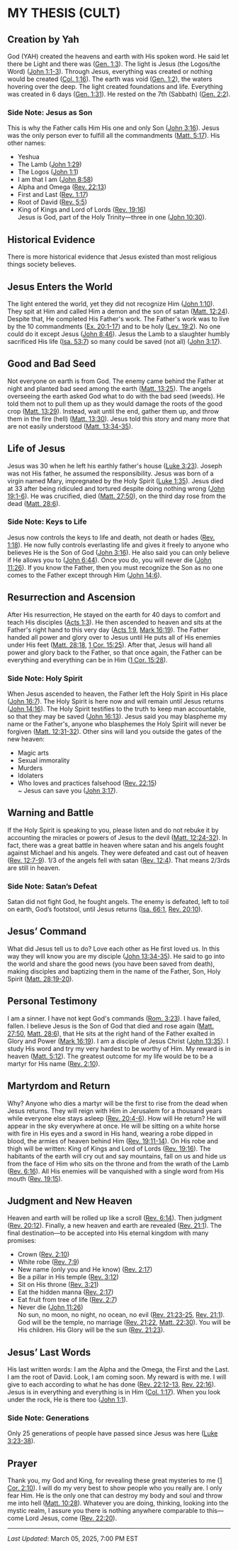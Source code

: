 # MY THESIS (CULT)

## Creation by Yah
God (YAH) created the heavens and earth with His spoken word. He said let there be Light and there was ([Gen. 1:3](https://www.biblegateway.com/passage/?search=Genesis%201%3A3&version=NIV)). The light is Jesus (the Logos/the Word) ([John 1:1-3](https://www.biblegateway.com/passage/?search=John%201%3A1-3&version=NIV)). Through Jesus, everything was created or nothing would be created ([Col. 1:16](https://www.biblegateway.com/passage/?search=Colossians%201%3A16&version=NIV)). The earth was void ([Gen. 1:2](https://www.biblegateway.com/passage/?search=Genesis%201%3A2&version=NIV)), the waters hovering over the deep. The light created foundations and life. Everything was created in 6 days ([Gen. 1:31](https://www.biblegateway.com/passage/?search=Genesis%201%3A31&version=NIV)). He rested on the 7th (Sabbath) ([Gen. 2:2](https://www.biblegateway.com/passage/?search=Genesis%202%3A2&version=NIV)).

### Side Note: Jesus as Son
This is why the Father calls Him His one and only Son ([John 3:16](https://www.biblegateway.com/passage/?search=John%203%3A16&version=NIV)). Jesus was the only person ever to fulfill all the commandments ([Matt. 5:17](https://www.biblegateway.com/passage/?search=Matthew%205%3A17&version=NIV)). His other names:  
- Yeshua  
- The Lamb ([John 1:29](https://www.biblegateway.com/passage/?search=John%201%3A29&version=NIV))  
- The Logos ([John 1:1](https://www.biblegateway.com/passage/?search=John%201%3A1&version=NIV))  
- I am that I am ([John 8:58](https://www.biblegateway.com/passage/?search=John%208%3A58&version=NIV))  
- Alpha and Omega ([Rev. 22:13](https://www.biblegateway.com/passage/?search=Revelation%2022%3A13&version=NIV))  
- First and Last ([Rev. 1:17](https://www.biblegateway.com/passage/?search=Revelation%201%3A17&version=NIV))  
- Root of David ([Rev. 5:5](https://www.biblegateway.com/passage/?search=Revelation%205%3A5&version=NIV))  
- King of Kings and Lord of Lords ([Rev. 19:16](https://www.biblegateway.com/passage/?search=Revelation%2019%3A16&version=NIV))  
Jesus is God, part of the Holy Trinity—three in one ([John 10:30](https://www.biblegateway.com/passage/?search=John%2010%3A30&version=NIV)).

## Historical Evidence
There is more historical evidence that Jesus existed than most religious things society believes.

## Jesus Enters the World
The light entered the world, yet they did not recognize Him ([John 1:10](https://www.biblegateway.com/passage/?search=John%201%3A10&version=NIV)). They spit at Him and called Him a demon and the son of satan ([Matt. 12:24](https://www.biblegateway.com/passage/?search=Matthew%2012%3A24&version=NIV)). Despite that, He completed His Father's work. The Father's work was to live by the 10 commandments ([Ex. 20:1-17](https://www.biblegateway.com/passage/?search=Exodus%2020%3A1-17&version=NIV)) and to be holy ([Lev. 19:2](https://www.biblegateway.com/passage/?search=Leviticus%2019%3A2&version=NIV)). No one could do it except Jesus ([John 8:46](https://www.biblegateway.com/passage/?search=John%208%3A46&version=NIV)). Jesus the Lamb to a slaughter humbly sacrificed His life ([Isa. 53:7](https://www.biblegateway.com/passage/?search=Isaiah%2053%3A7&version=NIV)) so many could be saved (not all) ([John 3:17](https://www.biblegateway.com/passage/?search=John%203%3A17&version=NIV)).

## Good and Bad Seed
Not everyone on earth is from God. The enemy came behind the Father at night and planted bad seed among the earth ([Matt. 13:25](https://www.biblegateway.com/passage/?search=Matthew%2013%3A25&version=NIV)). The angels overseeing the earth asked God what to do with the bad seed (weeds). He told them not to pull them up as they would damage the roots of the good crop ([Matt. 13:29](https://www.biblegateway.com/passage/?search=Matthew%2013%3A29&version=NIV)). Instead, wait until the end, gather them up, and throw them in the fire (hell) ([Matt. 13:30](https://www.biblegateway.com/passage/?search=Matthew%2013%3A30&version=NIV)). Jesus told this story and many more that are not easily understood ([Matt. 13:34-35](https://www.biblegateway.com/passage/?search=Matthew%2013%3A34-35&version=NIV)).

## Life of Jesus
Jesus was 30 when he left his earthly father's house ([Luke 3:23](https://www.biblegateway.com/passage/?search=Luke%203%3A23&version=NIV)). Joseph was not His father, he assumed the responsibility. Jesus was born of a virgin named Mary, impregnated by the Holy Spirit ([Luke 1:35](https://www.biblegateway.com/passage/?search=Luke%201%3A35&version=NIV)). Jesus died at 33 after being ridiculed and tortured despite doing nothing wrong ([John 19:1-6](https://www.biblegateway.com/passage/?search=John%2019%3A1-6&version=NIV)). He was crucified, died ([Matt. 27:50](https://www.biblegateway.com/passage/?search=Matthew%2027%3A50&version=NIV)), on the third day rose from the dead ([Matt. 28:6](https://www.biblegateway.com/passage/?search=Matthew%2028%3A6&version=NIV)).

### Side Note: Keys to Life
Jesus now controls the keys to life and death, not death or hades ([Rev. 1:18](https://www.biblegateway.com/passage/?search=Revelation%201%3A18&version=NIV)). He now fully controls everlasting life and gives it freely to anyone who believes He is the Son of God ([John 3:16](https://www.biblegateway.com/passage/?search=John%203%3A16&version=NIV)). He also said you can only believe if He allows you to ([John 6:44](https://www.biblegateway.com/passage/?search=John%206%3A44&version=NIV)). Once you do, you will never die ([John 11:26](https://www.biblegateway.com/passage/?search=John%2011%3A26&version=NIV)). If you know the Father, then you must recognize the Son as no one comes to the Father except through Him ([John 14:6](https://www.biblegateway.com/passage/?search=John%2014%3A6&version=NIV)).

## Resurrection and Ascension
After His resurrection, He stayed on the earth for 40 days to comfort and teach His disciples ([Acts 1:3](https://www.biblegateway.com/passage/?search=Acts%201%3A3&version=NIV)). He then ascended to heaven and sits at the Father's right hand to this very day ([Acts 1:9](https://www.biblegateway.com/passage/?search=Acts%201%3A9&version=NIV), [Mark 16:19](https://www.biblegateway.com/passage/?search=Mark%2016%3A19&version=NIV)). The Father handed all power and glory over to Jesus until He puts all of His enemies under His feet ([Matt. 28:18](https://www.biblegateway.com/passage/?search=Matthew%2028%3A18&version=NIV), [1 Cor. 15:25](https://www.biblegateway.com/passage/?search=1%20Corinthians%2015%3A25&version=NIV)). After that, Jesus will hand all power and glory back to the Father, so that once again, the Father can be everything and everything can be in Him ([1 Cor. 15:28](https://www.biblegateway.com/passage/?search=1%20Corinthians%2015%3A28&version=NIV)).

### Side Note: Holy Spirit
When Jesus ascended to heaven, the Father left the Holy Spirit in His place ([John 16:7](https://www.biblegateway.com/passage/?search=John%2016%3A7&version=NIV)). The Holy Spirit is here now and will remain until Jesus returns ([John 14:16](https://www.biblegateway.com/passage/?search=John%2014%3A16&version=NIV)). The Holy Spirit testifies to the truth to keep man accountable, so that they may be saved ([John 16:13](https://www.biblegateway.com/passage/?search=John%2016%3A13&version=NIV)). Jesus said you may blaspheme my name or the Father's, anyone who blasphemes the Holy Spirit will never be forgiven ([Matt. 12:31-32](https://www.biblegateway.com/passage/?search=Matthew%2012%3A31-32&version=NIV)). Other sins will land you outside the gates of the new heaven:  
- Magic arts  
- Sexual immorality  
- Murders  
- Idolaters  
- Who loves and practices falsehood ([Rev. 22:15](https://www.biblegateway.com/passage/?search=Revelation%2022%3A15&version=NIV))  
~ Jesus can save you ([John 3:17](https://www.biblegateway.com/passage/?search=John%203%3A17&version=NIV)).

## Warning and Battle
If the Holy Spirit is speaking to you, please listen and do not rebuke it by accounting the miracles or powers of Jesus to the devil ([Matt. 12:24-32](https://www.biblegateway.com/passage/?search=Matthew%2012%3A24-32&version=NIV)). In fact, there was a great battle in heaven where satan and his angels fought against Michael and his angels. They were defeated and cast out of heaven ([Rev. 12:7-9](https://www.biblegateway.com/passage/?search=Revelation%2012%3A7-9&version=NIV)). 1/3 of the angels fell with satan ([Rev. 12:4](https://www.biblegateway.com/passage/?search=Revelation%2012%3A4&version=NIV)). That means 2/3rds are still in heaven.

### Side Note: Satan’s Defeat
Satan did not fight God, he fought angels. The enemy is defeated, left to toil on earth, God’s footstool, until Jesus returns ([Isa. 66:1](https://www.biblegateway.com/passage/?search=Isaiah%2066%3A1&version=NIV), [Rev. 20:10](https://www.biblegateway.com/passage/?search=Revelation%2020%3A10&version=NIV)).

## Jesus’ Command
What did Jesus tell us to do? Love each other as He first loved us. In this way they will know you are my disciple ([John 13:34-35](https://www.biblegateway.com/passage/?search=John%2013%3A34-35&version=NIV)). He said to go into the world and share the good news (you have been saved from death), making disciples and baptizing them in the name of the Father, Son, Holy Spirit ([Matt. 28:19-20](https://www.biblegateway.com/passage/?search=Matthew%2028%3A19-20&version=NIV)).

## Personal Testimony
I am a sinner. I have not kept God's commands ([Rom. 3:23](https://www.biblegateway.com/passage/?search=Romans%203%3A23&version=NIV)). I have failed, fallen. I believe Jesus is the Son of God that died and rose again ([Matt. 27:50](https://www.biblegateway.com/passage/?search=Matthew%2027%3A50&version=NIV), [Matt. 28:6](https://www.biblegateway.com/passage/?search=Matthew%2028%3A6&version=NIV)), that He sits at the right hand of the Father exalted in Glory and Power ([Mark 16:19](https://www.biblegateway.com/passage/?search=Mark%2016%3A19&version=NIV)). I am a disciple of Jesus Christ ([John 13:35](https://www.biblegateway.com/passage/?search=John%2013%3A35&version=NIV)). I study His word and try my very hardest to be worthy of Him. My reward is in heaven ([Matt. 5:12](https://www.biblegateway.com/passage/?search=Matthew%205%3A12&version=NIV)). The greatest outcome for my life would be to be a martyr for His name ([Rev. 2:10](https://www.biblegateway.com/passage/?search=Revelation%202%3A10&version=NIV)).

## Martyrdom and Return
Why? Anyone who dies a martyr will be the first to rise from the dead when Jesus returns. They will reign with Him in Jerusalem for a thousand years while everyone else stays asleep ([Rev. 20:4-6](https://www.biblegateway.com/passage/?search=Revelation%2020%3A4-6&version=NIV)). How will He return? He will appear in the sky everywhere at once. He will be sitting on a white horse with fire in His eyes and a sword in His hand, wearing a robe dipped in blood, the armies of heaven behind Him ([Rev. 19:11-14](https://www.biblegateway.com/passage/?search=Revelation%2019%3A11-14&version=NIV)). On His robe and thigh will be written: King of Kings and Lord of Lords ([Rev. 19:16](https://www.biblegateway.com/passage/?search=Revelation%2019%3A16&version=NIV)). The habitants of the earth will cry out and say mountains, fall on us and hide us from the face of Him who sits on the throne and from the wrath of the Lamb ([Rev. 6:16](https://www.biblegateway.com/passage/?search=Revelation%206%3A16&version=NIV)). All His enemies will be vanquished with a single word from His mouth ([Rev. 19:15](https://www.biblegateway.com/passage/?search=Revelation%2019%3A15&version=NIV)).

## Judgment and New Heaven
Heaven and earth will be rolled up like a scroll ([Rev. 6:14](https://www.biblegateway.com/passage/?search=Revelation%206%3A14&version=NIV)). Then judgment ([Rev. 20:12](https://www.biblegateway.com/passage/?search=Revelation%2020%3A12&version=NIV)). Finally, a new heaven and earth are revealed ([Rev. 21:1](https://www.biblegateway.com/passage/?search=Revelation%2021%3A1&version=NIV)). The final destination—to be accepted into His eternal kingdom with many promises:  
- Crown ([Rev. 2:10](https://www.biblegateway.com/passage/?search=Revelation%202%3A10&version=NIV))  
- White robe ([Rev. 7:9](https://www.biblegateway.com/passage/?search=Revelation%207%3A9&version=NIV))  
- New name (only you and He know) ([Rev. 2:17](https://www.biblegateway.com/passage/?search=Revelation%202%3A17&version=NIV))  
- Be a pillar in His temple ([Rev. 3:12](https://www.biblegateway.com/passage/?search=Revelation%203%3A12&version=NIV))  
- Sit on His throne ([Rev. 3:21](https://www.biblegateway.com/passage/?search=Revelation%203%3A21&version=NIV))  
- Eat the hidden manna ([Rev. 2:17](https://www.biblegateway.com/passage/?search=Revelation%202%3A17&version=NIV))  
- Eat fruit from tree of life ([Rev. 2:7](https://www.biblegateway.com/passage/?search=Revelation%202%3A7&version=NIV))  
- Never die ([John 11:26](https://www.biblegateway.com/passage/?search=John%2011%3A26&version=NIV))  
No sun, no moon, no night, no ocean, no evil ([Rev. 21:23-25](https://www.biblegateway.com/passage/?search=Revelation%2021%3A23-25&version=NIV), [Rev. 21:1](https://www.biblegateway.com/passage/?search=Revelation%2021%3A1&version=NIV)). God will be the temple, no marriage ([Rev. 21:22](https://www.biblegateway.com/passage/?search=Revelation%2021%3A22&version=NIV), [Matt. 22:30](https://www.biblegateway.com/passage/?search=Matthew%2022%3A30&version=NIV)). You will be His children. His Glory will be the sun ([Rev. 21:23](https://www.biblegateway.com/passage/?search=Revelation%2021%3A23&version=NIV)).

## Jesus’ Last Words
His last written words: I am the Alpha and the Omega, the First and the Last. I am the root of David. Look, I am coming soon. My reward is with me. I will give to each according to what he has done ([Rev. 22:12-13](https://www.biblegateway.com/passage/?search=Revelation%2022%3A12-13&version=NIV), [Rev. 22:16](https://www.biblegateway.com/passage/?search=Revelation%2022%3A16&version=NIV)). Jesus is in everything and everything is in Him ([Col. 1:17](https://www.biblegateway.com/passage/?search=Colossians%201%3A17&version=NIV)). When you look under the rock, He is there too ([John 1:1](https://www.biblegateway.com/passage/?search=John%201%3A1&version=NIV)).

### Side Note: Generations
Only 25 generations of people have passed since Jesus was here ([Luke 3:23-38](https://www.biblegateway.com/passage/?search=Luke%203%3A23-38&version=NIV)).

## Prayer
Thank you, my God and King, for revealing these great mysteries to me ([1 Cor. 2:10](https://www.biblegateway.com/passage/?search=1%20Corinthians%202%3A10&version=NIV)). I will do my very best to show people who you really are. I only fear Him. He is the only one that can destroy my body and soul and throw me into hell ([Matt. 10:28](https://www.biblegateway.com/passage/?search=Matthew%2010%3A28&version=NIV)). Whatever you are doing, thinking, looking into the mystic realm, I assure you there is nothing anywhere comparable to this—come Lord Jesus, come ([Rev. 22:20](https://www.biblegateway.com/passage/?search=Revelation%2022%3A20&version=NIV)).

---
*Last Updated*: March 05, 2025, 7:00 PM EST
